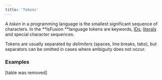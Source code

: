 ```yaml
---
title: 'Tokens'
---
```


A *token* in a programming language is the smallest significant sequence of characters. In the **lsFusion **language tokens are keywords, [IDs](IDs.md), [literals](Literals.md) and special character sequences.

Tokens are usually separated by *delimiters* (spaces, line breaks, tabs), but separators can be omitted in cases where ambiguity does not occur.

### Examples

[table was removed]

